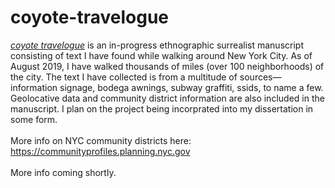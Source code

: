 # coyote-travelogue

<a href="https://static.tumblr.com/7ggoisn/9dapvvm8k/coyote_travelogue.pdf"><i>coyote travelogue</i></a> is an in-progress ethnographic surrealist manuscript consisting of text I have found while walking around New York City. 
As of August 2019, I have walked thousands of miles (over 100 neighborhoods) of the city. The text I have collected is from a multitude of sources—information signage, bodega awnings, subway graffiti, ssids, to name a few. Geolocative data and community district information are also included in the manuscript. I plan on
the project being incorprated into my dissertation in some form.<br>
<br>
More info on NYC community districts here: https://communityprofiles.planning.nyc.gov<br>
<br>
More info coming shortly. 
